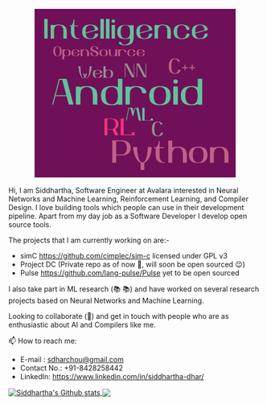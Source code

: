 <p align="center"><img src="https://raw.githubusercontent.com/frankhart2018/frankhart2018/master/images/personal-word-cloud.png" width="400"></p>

Hi, I am Siddhartha, Software Engineer at Avalara interested in Neural Networks and Machine Learning, Reinforcement Learning, and Compiler Design. I love building tools which people can use in their development pipeline. Apart from my day job as a Software Developer I develop open source tools.

The projects that I am currently working on are:-

- simC https://github.com/cimplec/sim-c licensed under GPL v3
- Project DC (Private repo as of now :grimacing:, will soon be open sourced :wink:)
- Pulse https://github.com/lang-pulse/Pulse yet to be open sourced

I also take part in ML research (:books: :books:) and have worked on several research projects based on Neural Networks and Machine Learning.

Looking to collaborate (👯) and get in touch with people who are as enthusiastic about AI and Compilers like me.

📫 How to reach me:

- E-mail : sdharchou@gmail.com
- Contact No.: +91-8428258442
- LinkedIn: https://www.linkedin.com/in/siddhartha-dhar/

<a href="#">
  <img align="center" src="https://github-readme-stats.vercel.app/api?username=frankhart2018&include_all_commits=true&show_icons=true&theme=radical" alt="Siddhartha's Github stats" />
</a>
<a href="#">
  <img align="center" src="https://github-readme-stats.vercel.app/api/top-langs/?username=frankhart2018&layout=compact&theme=radical" />
</a>
